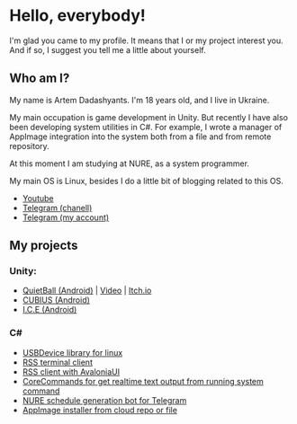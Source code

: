 # Hello, everybody!

I'm glad you came to my profile. It means that I or my project interest you. And if so, I suggest you tell me a little about yourself.

## Who am I?

My name is Artem Dadashyants. I'm 18 years old, and I live in Ukraine.

My main occupation is game development in Unity. But recently I have also been developing system utilities in C#. For example, I wrote a manager of AppImage integration into the system both from a file and from remote repository.

At this moment I am studying at NURE, as a system programmer.

My main OS is Linux, besides I do a little bit of blogging related to this OS.

- [Youtube](https://www.youtube.com/@ketronix_dev)
- [Telegram (chanell)](https://t.me/osel_linux)
- [Telegram (my account)](https://t.me/ketronix_dev)

## My projects

### Unity:
- [QuietBall (Android)](https://github.com/ketronix-dev/QuietBall) | [Video](https://www.youtube.com/watch?v=pKRThysYecA) | [Itch.io](https://fastgame.itch.io/quietball)
- [CUBIUS (Android)](https://github.com/ketronix-dev/CUBIUS)
- [I.C.E (Android)](https://github.com/ketronix-dev/I-C-E)

### C#
- [USBDevice library for linux](https://github.com/ketronix-dev/USBDevice)
- [RSS terminal client](https://github.com/ketronix-dev/rss_client)
- [RSS client with AvaloniaUI](https://github.com/ketronix-dev/RSS-Avalonia)
- [CoreCommands for get realtime text output from running system command](https://github.com/ketronix-dev/CoreCommands)
- [NURE schedule generation bot for Telegram](https://github.com/ketronix-dev/nure-cist-bot)
- [AppImage installer from cloud repo or file](https://github.com/ketronix-dev/appimage-installer-ng)

